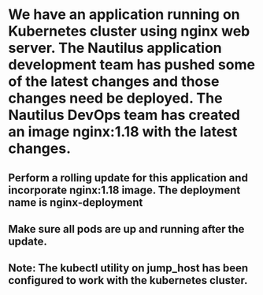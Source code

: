 # We have an application running on Kubernetes cluster using nginx web server. The Nautilus application development team has pushed some of the latest changes and those changes need be deployed. The Nautilus DevOps team has created an image nginx:1.18 with the latest changes.
## Perform a rolling update for this application and incorporate nginx:1.18 image. The deployment name is nginx-deployment

## Make sure all pods are up and running after the update.

## Note: The kubectl utility on jump_host has been configured to work with the kubernetes cluster.